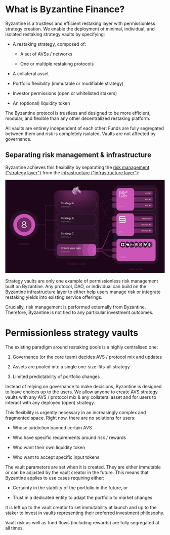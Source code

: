 What is Byzantine Finance?
==========================

Byzantine is a trustless and efficient restaking layer with permissionless strategy creation. We enable the deployment of minimal, individual, and isolated restaking strategy vaults by specifying:

-   A restaking strategy, composed of:

    -   A set of AVSs / networks

    -   One or multiple restaking protocols

-   A collateral asset

-   Portfolio flexibility (immutable or modifiable strategy)

-   Investor permissions (open or whitelisted stakers)

-   An (optional) liquidity token

The Byzantine protocol is trustless and designed to be more efficient, modular, and flexible than any other decentralized restaking platform.

All vaults are entirely independent of each other: Funds are fully segregated between them and risk is completely isolated. Vaults are not affected by governance.


Separating risk management & infrastructure
--------------------------------------------

Byzantine achieves this flexibility by separating the [risk management ("strategy layer")](https://docs.byzantine.fi/the-basics/strategy-layer-and-infrastructure-layer-explain-like-im-5#the-strategy-layer) from the [infrastructure ("infrastructure layer")](https://docs.byzantine.fi/the-basics/strategy-layer-and-infrastructure-layer-explain-like-im-5#meet-the-infra-layer):

![alt text](image-1.png)


Strategy vaults are only one example of permissionless risk management built on Byzantine. Any protocol, DAO, or individual can build on the Byzantine infrastructure layer to either help users manage risk or integrate restaking yields into existing service offerings.

Crucially, risk management is performed externally from Byzantine. Therefore, Byzantine is not tied to any particular investment outcomes.



Permissionless strategy vaults
==============================

The existing paradigm around restaking pools is a highly centralised one:

1.  Governance (or the core team) decides AVS / protocol mix and updates

2.  Assets are pooled into a single one-size-fits-all strategy

3.  Limited predictability of portfolio changes

Instead of relying on governance to make decisions, Byzantine is designed to leave choices up to the users. We allow anyone to create AVS strategy vaults with any AVS / protocol mix & any collateral asset and for users to interact with any deployed (open) strategy.

This flexibility is urgently necessary in an increasingly complex and fragmented space. Right now, there are no solutions for users:

-   Whose juridiction banned certain AVS

-   Who have specific requirements around risk / rewards

-   Who want their own liquidity token

-   Who want to accept specific input tokens

The vault parameters are set when it is created. They are either immutable or can be adjusted by the vault creator in the future. This means that Byzantine applies to use cases requiring either:

-   Certainty in the stability of the portfolio in the future, or

-   Trust in a dedicated entity to adapt the portfolio to market changes

It is left up to the vault creator to set immutability at launch and up to the staker to invest in vaults representing their preferred investment philosophy.

Vault risk as well as fund flows (including rewards) are fully segregated at all times.